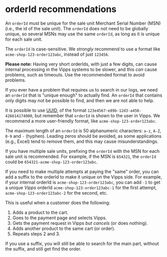 <!-- START_METADATA
---
title: orderId
hide_table_of_contents: true
pagination_next: null
pagination_prev: null
---
END_METADATA -->

# orderId recommendations

An `orderId` must be unique for the sale unit Merchant Serial Number (MSN) (i.e., the id of
the sale unit). The `orderId` does not need to be globally unique, so several
MSNs may use the same `orderId`, as long as it is unique for each sale unit.

The `orderId` is case-sensitive.
We *strongly* recommend to use a format like `acme-shop-123-order123abc`,
instead of just `123456`.

**Please note:** Having very short orderIds, with just a few digits, can cause internal
processing in the Vipps systems to be slower, and this *can* cause problems, such as timeouts.
Use the recommended format to avoid problems.

If you ever have a problem that requires us to search in our logs, we need an
`orderId` that is "unique enough" to actually find. An `orderId` that
contains only digits may not be possible to find, and then we are not able to help.

It is possible to use
[UUID](https://en.wikipedia.org/wiki/Universally_unique_identifier),
of the format `123e4567-e89b-12d3-a456-426614174000`, but remember
that `orderId` is shown to the user in Vipps.
We recommend a more user-friendly format, like `acme-shop-123-order123abc`.

The maximum length of an `orderId` is 50 alphanumeric characters:
`a-z`, `A-Z`, `0-9` and `-` (hyphen).
Leading zeros should be avoided, as some applications (e.g., Excel)
tend to remove them, and this may cause misunderstandings.

If you have multiple sale units, prefixing the `orderId` with the MSN
for each sale unit is recommended. For example, if the MSN is `654321`, the
`orderId` could be `654321-acme-shop-123-order123abc`.

If you need to make multiple attempts at paying the "same" order, you can
add a suffix to the orderId to make it unique on the Vipps side.
For example, if your internal orderId is
`acme-shop-123-order123abc`, you can add `-1` to get a unique *Vipps* orderId
`acme-shop-123-order123abc-1` for the first attempt,
`acme-shop-123-order123abc-2` for the second, etc.

This is useful when a customer does the following:

1. Adds a product to the cart.
2. Goes to the payment page and selects Vipps.
3. Gets the payment request in Vipps *but cancels* (or does nothing).
4. Adds another product to the same cart (or order).
5. Repeats steps 2 and 3.

If you use a suffix, you will still be able to search for the main part,
without the suffix, and still get find the order.
